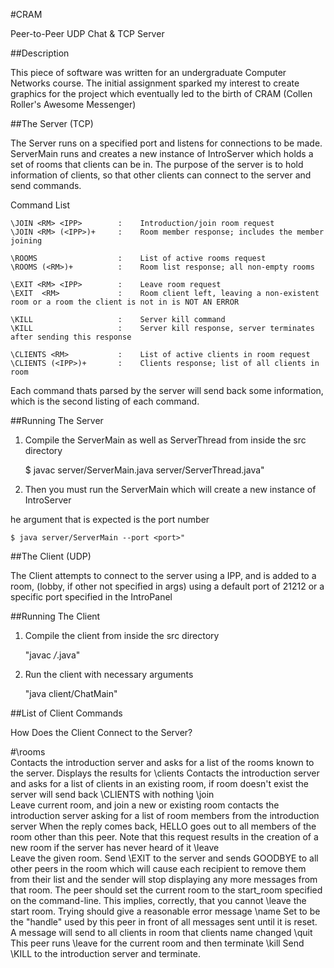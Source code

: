 #CRAM

Peer-to-Peer UDP Chat & TCP Server

##Description

This piece of software was written for an undergraduate Computer Networks course.
The initial assignment sparked my interest to create graphics for the project which
eventually led to the birth of CRAM (Collen Roller's Awesome Messenger)

##The Server (TCP)

The Server runs on a specified port and listens for connections to be made. 
ServerMain runs and creates a new instance of IntroServer which holds a set of rooms 
that clients can be in. The purpose of the server is to hold information of clients, 
so that other clients can connect to the server and send commands. 

Command List

	\JOIN <RM> <IPP>    	:	 Introduction/join room request
	\JOIN <RM> (<IPP>)+ 	:	 Room member response; includes the member joining

	\ROOMS              	:	 List of active rooms request
	\ROOMS (<RM>)+      	:	 Room list response; all non-empty rooms

	\EXIT <RM> <IPP>    	:	 Leave room request
	\EXIT  <RM>         	:	 Room client left, leaving a non-existent room or a room the client is not in is NOT AN ERROR

	\KILL               	:	 Server kill command
	\KILL               	:	 Server kill response, server terminates after sending this response

	\CLIENTS <RM>       	:	 List of active clients in room request
	\CLIENTS (<IPP>)+   	:	 Clients response; list of all clients in room

Each command thats parsed by the server will send back some information, which is
the second listing of each command.

##Running The Server

1) Compile the ServerMain as well as ServerThread from inside the src directory

	$ javac server/ServerMain.java server/ServerThread.java"

2) Then you must run the ServerMain which will create a new instance of IntroServer

he argument that is expected is the port number

	$ java server/ServerMain --port <port>"


##The Client (UDP)

The Client attempts to connect to the server using a IPP, and is added to a room,
(lobby, if other not specified in args) using a default port of 21212 or a 
specific port specified in the IntroPanel

##Running The Client

1) Compile the client from inside the src directory

	"javac */*.java"

2) Run the client with necessary arguments

	"java client/ChatMain"
					
##List of Client Commands
	 
How Does the Client Connect to the Server?

#\rooms      		
	Contacts the introduction server and asks for a list of the rooms known to the server. Displays the results for 
\clients <RM> 
	Contacts the introduction server and asks for a list of clients in an existing room, if room doesn't exist the 
	server will send back \CLIENTS <RM> with nothing
\join <RM>     
	Leave current room, and join a new or existing room contacts the introduction server asking for
	a list of room members from the introduction server When the reply comes back, HELLO goes out to
        all members of the room other than this peer. Note that this request results in the creation of a new room if
        the server has never heard of it
\leave <RM>    
	Leave the given room. Send \EXIT to the server and sends GOODBYE to all other peers in the room which will
	cause each recipient to remove them from their list and the sender will stop displaying any more messages
	from that room. The peer should set the current room to the start_room specified on the command-line. 
	This implies, correctly, that you cannot \leave the start room. Trying should give a reasonable error message
\name <NM>
	Set <NM> to be the "handle" used by this peer in front of all messages sent until it is reset. A message will
	send to all clients in room that clients name changed
\quit
	This peer runs \leave for the current room and then terminate
\kill
	Send \KILL to the introduction server and terminate.
